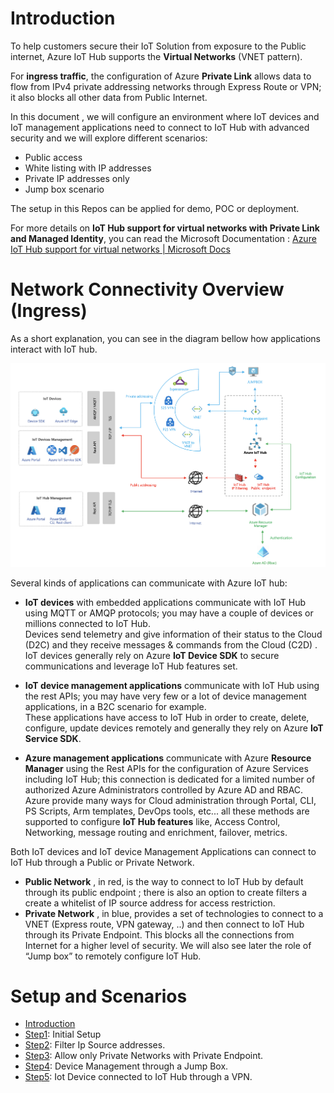 # Introduction

To help customers secure their IoT Solution from exposure to the Public internet, Azure IoT Hub supports the **Virtual Networks** (VNET pattern).

For **ingress traffic**, the configuration of Azure **Private Link** allows data to flow from IPv4 private addressing networks through Express Route or VPN; it also blocks all other data from Public Internet.

In this document , we will configure an environment where IoT devices and IoT management applications need to connect to IoT Hub with advanced security and we will explore different scenarios:

- Public access
- White listing with IP addresses
- Private IP addresses only
- Jump box scenario

The setup in this Repos can be applied for demo, POC or deployment.

For more details on **IoT Hub support for virtual networks with Private Link and Managed Identity**,  you can read the Microsoft Documentation : [Azure IoT Hub support for virtual networks | Microsoft Docs](https://docs.microsoft.com/en-us/azure/iot-hub/virtual-network-support)


# Network Connectivity Overview (Ingress)
As a short explanation, you can see in the diagram bellow how applications interact with IoT hub.

<img width="823" alt="private-endpoint-intro" src="https://github.com/chmagitt/iothub-private-endpoint/blob/main/media/Intro1.png">

Several kinds of applications can communicate with Azure IoT hub: 
- **IoT devices** with embedded applications communicate with IoT Hub using MQTT or AMQP protocols; you may have a couple of devices or millions connected to IoT Hub.<br>
Devices send telemetry and give information of their status to the Cloud (D2C) and they receive messages & commands from the Cloud (C2D) . IoT devices generally rely on Azure  **IoT Device SDK** to secure communications and leverage IoT Hub features set.<br>

- **IoT device management applications** communicate with IoT Hub using the rest APIs; you may have very few or a lot of device management applications, in a B2C scenario for example.<br>
These applications have access to IoT Hub in order to create, delete, configure, update devices remotely and generally they rely on Azure **IoT Service SDK**.<br>

- **Azure management applications** communicate with Azure **Resource Manager** using the Rest APIs for the configuration of Azure Services including IoT Hub; this connection is dedicated for a limited number of authorized Azure Administrators controlled by Azure AD and RBAC.<br> 
Azure provide many ways for Cloud administration through Portal, CLI, PS Scripts, Arm templates, DevOps tools, etc... all these methods are supported to configure  **IoT Hub features** like, Access Control, Networking, message routing and enrichment, failover, metrics.<br>



Both IoT devices and IoT device Management Applications can connect to IoT Hub through a Public or Private Network.<br>
- **Public Network** , in red, is the  way to connect to IoT Hub by default through its public endpoint ; there is also an option to create filters a create a whitelist of IP source address for access restriction.
- **Private Network** , in blue, provides a set of technologies to connect to a VNET (Express route, VPN gateway, ..) and then connect to IoT Hub through its Private Endpoint. This blocks all the connections from Internet for a higher level of security. We will also see later the role of “Jump box” to remotely configure IoT Hub.<br>


# Setup and Scenarios

- [Introduction](https://github.com/chmagitt/iothub-private-endpoint#readme)
- [Step1](https://github.com/chmagitt/iothub-private-endpoint/blob/main/chapters/setup.md): Initial Setup
- [Step2](https://github.com/chmagitt/iothub-private-endpoint/blob/main/chapters/ipfilter.md): Filter Ip Source addresses.
- [Step3](https://github.com/chmagitt/iothub-private-endpoint/blob/main/chapters/endpoint.md): Allow only Private Networks with Private Endpoint.
- [Step4](https://github.com/chmagitt/iothub-private-endpoint/blob/main/chapters/jumpbox.md): Device Management through a Jump Box.
- [Step5](https://github.com/chmagitt/iothub-private-endpoint/blob/main/chapters/vpngateway.md): Iot Device connected to IoT Hub through a VPN.
